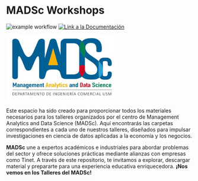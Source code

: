 # MADSc Workshops

![example workflow](https://github.com/fralfaro/MADS-Workshops/actions/workflows/documentation.yml/badge.svg)
<a href="https://fralfaro.github.io/MADS-Workshops/"><img alt="Link a la Documentación" src="https://img.shields.io/badge/📒 docs-link-yellow"></a>

<img src="docs/images/mads-logo.png" alt="mads" width="300">




Este espacio ha sido creado para proporcionar todos los materiales necesarios para los talleres organizados por el centro de Management Analytics and Data Science (MADSc). Aquí encontrarás las carpetas correspondientes a cada uno de nuestros talleres, diseñados para impulsar investigaciones en ciencia de datos aplicadas a la economía y los negocios.

**MADSc** une a expertos académicos e industriales para abordar problemas del sector y ofrece soluciones prácticas mediante alianzas con empresas como Tinet. A través de este repositorio, te invitamos a explorar, descargar material y prepararte para una experiencia educativa enriquecedora. **¡Nos vemos en los Talleres del MADSc!**